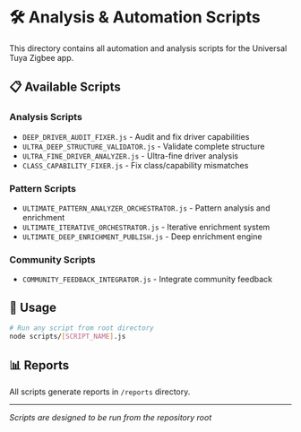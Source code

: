 # 🛠️ Analysis & Automation Scripts

This directory contains all automation and analysis scripts for the Universal Tuya Zigbee app.

## 📋 Available Scripts

### Analysis Scripts
- `DEEP_DRIVER_AUDIT_FIXER.js` - Audit and fix driver capabilities
- `ULTRA_DEEP_STRUCTURE_VALIDATOR.js` - Validate complete structure
- `ULTRA_FINE_DRIVER_ANALYZER.js` - Ultra-fine driver analysis
- `CLASS_CAPABILITY_FIXER.js` - Fix class/capability mismatches

### Pattern Scripts
- `ULTIMATE_PATTERN_ANALYZER_ORCHESTRATOR.js` - Pattern analysis and enrichment
- `ULTIMATE_ITERATIVE_ORCHESTRATOR.js` - Iterative enrichment system
- `ULTIMATE_DEEP_ENRICHMENT_PUBLISH.js` - Deep enrichment engine

### Community Scripts
- `COMMUNITY_FEEDBACK_INTEGRATOR.js` - Integrate community feedback

## 🚀 Usage

```bash
# Run any script from root directory
node scripts/[SCRIPT_NAME].js
```

## 📊 Reports

All scripts generate reports in `/reports` directory.

---

*Scripts are designed to be run from the repository root*
